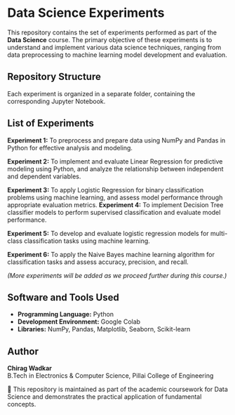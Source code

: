 # Data Science Experiments

This repository contains the set of experiments performed as part of the **Data Science** course.
The primary objective of these experiments is to understand and implement various data science techniques,
ranging from data preprocessing to machine learning model development and evaluation.

## Repository Structure

Each experiment is organized in a separate folder, containing the corresponding Jupyter Notebook.

## List of Experiments

**Experiment 1:** To preprocess and prepare data using NumPy and Pandas in Python for effective analysis and modeling.

**Experiment 2:** To implement and evaluate Linear Regression for predictive modeling using Python,
   and analyze the relationship between independent and dependent variables.
   
**Experiment 3:** To apply Logistic Regression for binary classification problems using machine learning,
   and assess model performance through appropriate evaluation metrics.
**Experiment 4:** To implement Decision Tree classifier models to perform supervised classification and evaluate model performance.

**Experiment 5:** To develop and evaluate logistic regression models for multi-class classification tasks using machine learning.

**Experiment 6:** To apply the Naive Bayes machine learning algorithm for classification tasks and assess accuracy, precision, and recall.

_(More experiments will be added as we proceed further during this course.)_

## Software and Tools Used

- **Programming Language:** Python
- **Development Environment:** Google Colab
- **Libraries:** NumPy, Pandas, Matplotlib, Seaborn, Scikit-learn

## Author

**Chirag Wadkar**  
B.Tech in Electronics & Computer Science, Pillai College of Engineering

📌 This repository is maintained as part of the academic coursework for Data Science and demonstrates the practical application of fundamental concepts.
